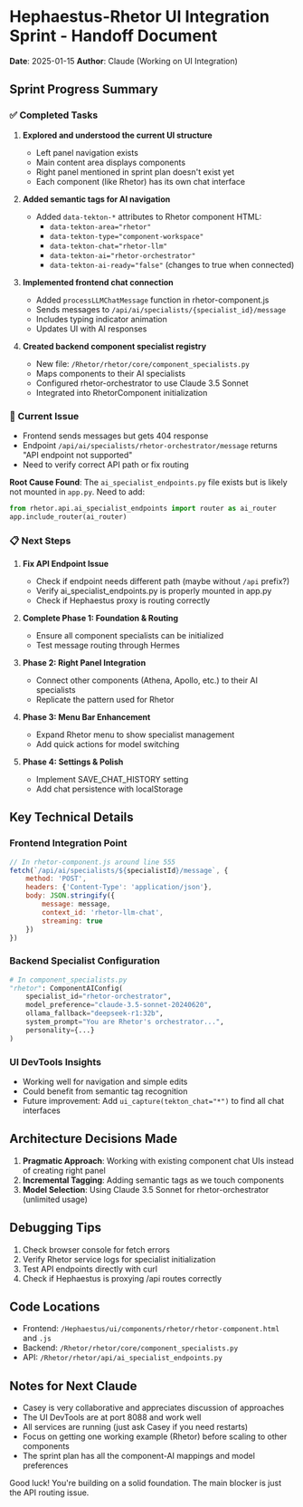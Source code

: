 # Hephaestus-Rhetor UI Integration Sprint - Handoff Document
**Date**: 2025-01-15
**Author**: Claude (Working on UI Integration)

## Sprint Progress Summary

### ✅ Completed Tasks
1. **Explored and understood the current UI structure**
   - Left panel navigation exists
   - Main content area displays components
   - Right panel mentioned in sprint plan doesn't exist yet
   - Each component (like Rhetor) has its own chat interface

2. **Added semantic tags for AI navigation**
   - Added `data-tekton-*` attributes to Rhetor component HTML:
     - `data-tekton-area="rhetor"`
     - `data-tekton-type="component-workspace"`
     - `data-tekton-chat="rhetor-llm"`
     - `data-tekton-ai="rhetor-orchestrator"`
     - `data-tekton-ai-ready="false"` (changes to true when connected)

3. **Implemented frontend chat connection**
   - Added `processLLMChatMessage` function in rhetor-component.js
   - Sends messages to `/api/ai/specialists/{specialist_id}/message`
   - Includes typing indicator animation
   - Updates UI with AI responses

4. **Created backend component specialist registry**
   - New file: `/Rhetor/rhetor/core/component_specialists.py`
   - Maps components to their AI specialists
   - Configured rhetor-orchestrator to use Claude 3.5 Sonnet
   - Integrated into RhetorComponent initialization

### 🔄 Current Issue
- Frontend sends messages but gets 404 response
- Endpoint `/api/ai/specialists/rhetor-orchestrator/message` returns "API endpoint not supported"
- Need to verify correct API path or fix routing

**Root Cause Found**: The `ai_specialist_endpoints.py` file exists but is likely not mounted in `app.py`. Need to add:
```python
from rhetor.api.ai_specialist_endpoints import router as ai_router
app.include_router(ai_router)
```

### 📋 Next Steps

1. **Fix API Endpoint Issue**
   - Check if endpoint needs different path (maybe without `/api` prefix?)
   - Verify ai_specialist_endpoints.py is properly mounted in app.py
   - Check if Hephaestus proxy is routing correctly

2. **Complete Phase 1: Foundation & Routing**
   - Ensure all component specialists can be initialized
   - Test message routing through Hermes

3. **Phase 2: Right Panel Integration** 
   - Connect other components (Athena, Apollo, etc.) to their AI specialists
   - Replicate the pattern used for Rhetor

4. **Phase 3: Menu Bar Enhancement**
   - Expand Rhetor menu to show specialist management
   - Add quick actions for model switching

5. **Phase 4: Settings & Polish**
   - Implement SAVE_CHAT_HISTORY setting
   - Add chat persistence with localStorage

## Key Technical Details

### Frontend Integration Point
```javascript
// In rhetor-component.js around line 555
fetch(`/api/ai/specialists/${specialistId}/message`, {
    method: 'POST',
    headers: {'Content-Type': 'application/json'},
    body: JSON.stringify({
        message: message,
        context_id: 'rhetor-llm-chat',
        streaming: true
    })
})
```

### Backend Specialist Configuration
```python
# In component_specialists.py
"rhetor": ComponentAIConfig(
    specialist_id="rhetor-orchestrator",
    model_preference="claude-3.5-sonnet-20240620",
    ollama_fallback="deepseek-r1:32b",
    system_prompt="You are Rhetor's orchestrator...",
    personality={...}
)
```

### UI DevTools Insights
- Working well for navigation and simple edits
- Could benefit from semantic tag recognition
- Future improvement: Add `ui_capture(tekton_chat="*")` to find all chat interfaces

## Architecture Decisions Made
1. **Pragmatic Approach**: Working with existing component chat UIs instead of creating right panel
2. **Incremental Tagging**: Adding semantic tags as we touch components
3. **Model Selection**: Using Claude 3.5 Sonnet for rhetor-orchestrator (unlimited usage)

## Debugging Tips
1. Check browser console for fetch errors
2. Verify Rhetor service logs for specialist initialization
3. Test API endpoints directly with curl
4. Check if Hephaestus is proxying /api routes correctly

## Code Locations
- Frontend: `/Hephaestus/ui/components/rhetor/rhetor-component.html` and `.js`
- Backend: `/Rhetor/rhetor/core/component_specialists.py`
- API: `/Rhetor/rhetor/api/ai_specialist_endpoints.py`

## Notes for Next Claude
- Casey is very collaborative and appreciates discussion of approaches
- The UI DevTools are at port 8088 and work well
- All services are running (just ask Casey if you need restarts)
- Focus on getting one working example (Rhetor) before scaling to other components
- The sprint plan has all the component-AI mappings and model preferences

Good luck! You're building on a solid foundation. The main blocker is just the API routing issue.